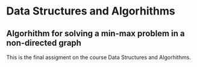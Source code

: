 # Data Structures and Algorhithms 
## Algorhithm for solving a min-max problem in a non-directed graph

This is the final assigment on the course Data Structures and Algorhithms.
